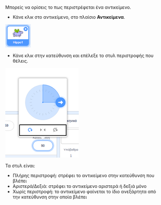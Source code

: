 Μπορείς να ορίσεις το πως περιστρέφεται ένα αντικείμενο.

- Κάνε κλικ στο αντικείμενο, στο πλαίσιο **Αντικείμενα**.

![επιλεγμένο αντικείμενο](images/click-sprite.png)

- Κάνε κλικ στην κατεύθυνση και επέλεξε το στυλ περιστροφής που θέλεις.

![Διαφορετικό στυλ περιστροφής](images/rotation-style.png)

Τα στυλ είναι:

- Πλήρης περιστροφή: στρέφει το αντικείμενο στην κατεύθυνση που βλέπει
- Αριστερά/Δεξιά: στρέφει το αντικείμενο αριστερά ή δεξιά μόνο
- Χωρίς περιστροφή: το αντικείμενο φαίνεται το ίδιο ανεξάρτητα από την κατεύθυνση στην οποία βλέπει